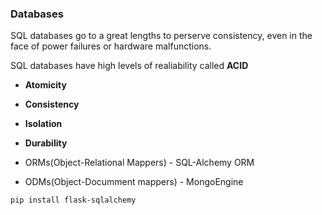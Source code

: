 ### Databases

SQL databases go to a great lengths to perserve consistency, even in the face of power failures or hardware malfunctions.

SQL databases have high levels of realiability called **ACID**

* **Atomicity**
* **Consistency**
* **Isolation**
* **Durability**

* ORMs(Object-Relational Mappers) - SQL-Alchemy ORM
* ODMs(Object-Documment mappers)  - MongoEngine

```
pip install flask-sqlalchemy
```